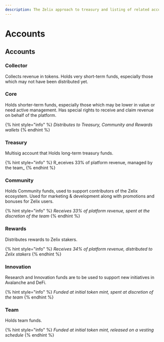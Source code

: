 ```yaml
---
description: The Zelix approach to treasury and listing of related accounts
---
```


# Accounts

## Accounts



### Collector

Collects revenue in tokens. Holds very short-term funds, especially those which may not have been distributed yet.



### Core

Holds shorter-term funds, especially those which may be lower in value or need active management. Has special rights to receive and claim revenue on behalf of the platform.&#x20;

{% hint style="info" %}
_Distributes to Treasury, Community and Rewards wallets_
{% endhint %}



### Treasury

Multisig account that Holds long-term treasury funds.

{% hint style="info" %}
R_eceives 33% of platform revenue, managed by the team_
{% endhint %}



### Community

Holds Community funds, used to support contributors of the Zelix ecosystem. Used for marketing & development along with promotions and bonuses for Zelix users.



{% hint style="info" %}
_Receives 33% of platform revenue, spent at the discretion of the team_
{% endhint %}

### Rewards

Distributes rewards to Zelix stakers.



{% hint style="info" %}
_Receives 34% of platform revenue, distributed to Zelix stakers_
{% endhint %}

### Innovation

Research and Innovation funds are to be used to support new initiatives in Avalanche and DeFi.&#x20;

{% hint style="info" %}
_Funded at initial token mint, spent at discretion of the team_
{% endhint %}



### Team

Holds team funds.

{% hint style="info" %}
_Funded at initial token mint, released on a vesting schedule_
{% endhint %}


